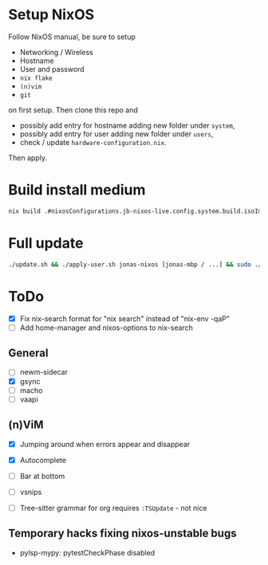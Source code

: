 # Setup NixOS

Follow NixOS manual, be sure to setup
- Networking / Wireless
- Hostname
- User and password
- `nix flake`
- `(n)vim`
- `git`

on first setup. Then clone this repo and
- possibly add entry for hostname adding new folder under `system`,
- possibly add entry for user adding new folder under `users`,
- check / update `hardware-configuration.nix`.

Then apply.

# Build install medium

```sh
nix build .#nixosConfigurations.jb-nixos-live.config.system.build.isoImage
```

# Full update

```sh
./update.sh && ./apply-user.sh jonas-nixos [jonas-mbp / ...] && sudo ./apply-system.sh
```

# ToDo

- [X] Fix nix-search format for "nix search" instead of "nix-env -qaP"
- [ ] Add home-manager and nixos-options to nix-search

## General

- [ ] newm-sidecar
- [X] gsync
- [ ] macho
- [ ] vaapi

## (n)ViM

- [x] Jumping around when errors appear and disappear
- [x] Autocomplete
- [ ] Bar at bottom
- [ ] vsnips
- [ ] Tree-sitter grammar for org requires `:TSUpdate` - not nice


## Temporary hacks fixing nixos-unstable bugs

- pylsp-mypy: pytestCheckPhase disabled

